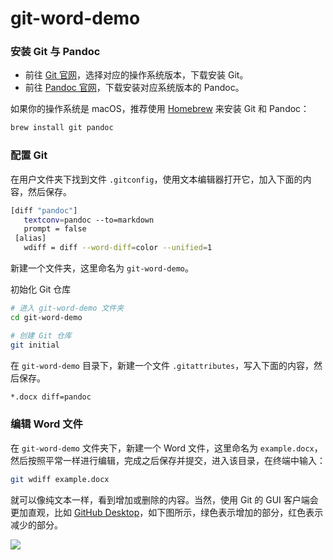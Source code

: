# git-word-demo

### 安装 Git 与 Pandoc

- 前往 [Git 官网](https://git-scm.com/downloads)，选择对应的操作系统版本，下载安装 Git。
- 前往 [Pandoc 官网](https://pandoc.org/installing.html)，下载安装对应系统版本的 Pandoc。

如果你的操作系统是 macOS，推荐使用 [Homebrew](https://brew.sh) 来安装 Git 和 Pandoc：

```bash
brew install git pandoc
```

### 配置 Git

在用户文件夹下找到文件 `.gitconfig`，使用文本编辑器打开它，加入下面的内容，然后保存。

```bash
[diff "pandoc"]
   textconv=pandoc --to=markdown
   prompt = false
 [alias]
   wdiff = diff --word-diff=color --unified=1
```

新建一个文件夹，这里命名为 `git-word-demo`。

初始化 Git 仓库

```bash
# 进入 git-word-demo 文件夹
cd git-word-demo

# 创建 Git 仓库
git initial
```

在 `git-word-demo` 目录下，新建一个文件 `.gitattributes`，写入下面的内容，然后保存。

```bash
*.docx diff=pandoc
```

### 编辑 Word 文件

在 `git-word-demo` 文件夹下，新建一个 Word 文件，这里命名为 `example.docx`，然后按照平常一样进行编辑，完成之后保存并提交，进入该目录，在终端中输入：

```bash
git wdiff example.docx
```

就可以像纯文本一样，看到增加或删除的内容。当然，使用 Git 的 GUI 客户端会更加直观，比如 [GitHub Desktop](https://desktop.github.com)，如下图所示，绿色表示增加的部分，红色表示减少的部分。

![](https://cdn.jsdelivr.net/gh/TomBener/image-hosting/images/git-diff-github-desktop.png)